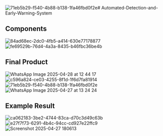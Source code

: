![71eb5b29-f540-4b88-b138-1fa46fbd0f2e](https://github.com/user-attachments/assets/5ad3f32e-fb42-47c7-8790-cc2879854106)# Automated-Detection-and-Early-Warning-System

<h2>Components</h2>

![84ad68ec-2dc0-4fb5-a414-630e77178877](https://github.com/user-attachments/assets/f5f70785-f523-443c-809b-d9c356689082)
![fe69529b-76d4-4a3a-8435-b46fbc36be4b](https://github.com/user-attachments/assets/f7d45e64-1a77-4af0-a05d-29749de84334)

<h2>Final Product</h2>

![WhatsApp Image 2025-04-28 at 12 44 17](https://github.com/user-attachments/assets/ab5f8e6d-7374-4580-8808-d12f653a2003)
![c596a824-ce03-4255-8f1d-1f6d7fa81914](https://github.com/user-attachments/assets/f707d825-21a1-4794-be5b-45bb3961a339)
![71eb5b29-f540-4b88-b138-1fa46fbd0f2e](https://github.com/user-attachments/assets/af57919b-a02f-4353-bd13-0a4dfdaa6c8a)
![WhatsApp Image 2025-04-27 at 13 24 24](https://github.com/user-attachments/assets/07d76a31-416f-4e77-adf4-3360cc3856d9)

<h2>Example Result</h2>

![ca062183-3be2-4744-83ca-d70c3d49c63b](https://github.com/user-attachments/assets/bdf6c4a8-234b-41d7-ba5e-38bb965177c7)
![e27f7f73-6291-4b4c-94cc-cd927e22ffc9](https://github.com/user-attachments/assets/7fccde74-4899-47ee-bdae-6e07be54a9a6)
![Screenshot 2025-04-27 180613](https://github.com/user-attachments/assets/534939d7-02ab-4a64-820b-28c3ee1c514f)


